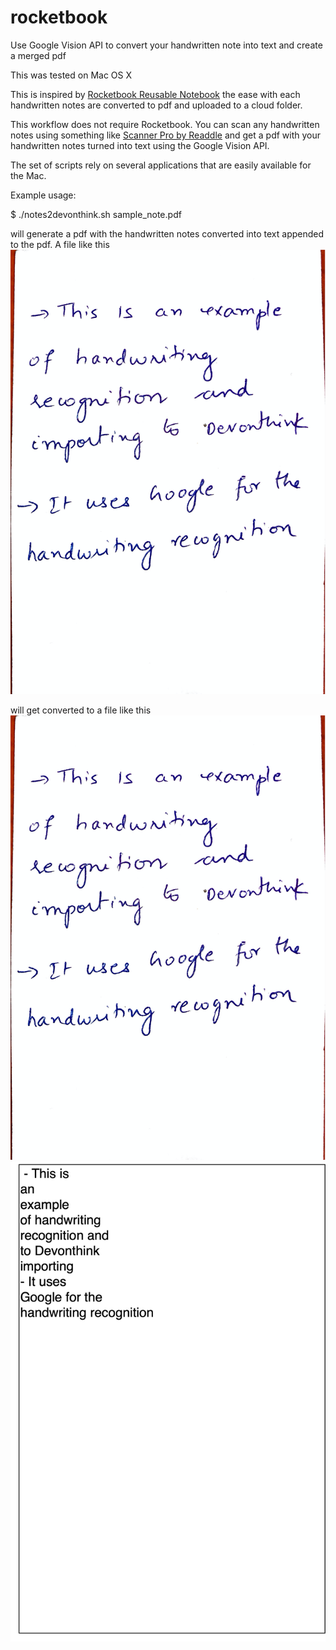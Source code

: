 # rocketbook
Use Google Vision API to convert your handwritten note into text and create a merged pdf 

This was tested on Mac OS X

This is inspired by [Rocketbook Reusable Notebook](https://getrocketbook.com/)
the ease with each handwritten notes are converted to pdf and uploaded to a
cloud folder. 

This workflow does not require Rocketbook. You can scan any handwritten notes
using something like [Scanner Pro by Readdle](https://apps.apple.com/us/app/scanner-pro-by-readdle/id333710667) and get a pdf with your handwritten notes turned into text using the Google Vision API.


The set of scripts rely on several applications that are easily available for
the Mac. 

Example usage:

$ ./notes2devonthink.sh sample_note.pdf

will generate a pdf with the handwritten notes converted into text appended to
the pdf. 
A file like this 
![Input File](images/sample_note.png)

will get converted to a file like this
![Output File](images/Page%200001.png )
![Output File](images/Page%200002.png )

